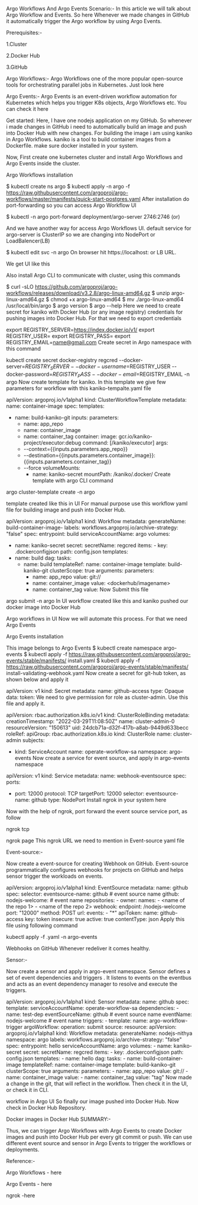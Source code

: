 Argo Workflows And Argo Events
Scenario:-
In this article we will talk about Argo Workflow and Events. So here Whenever we made changes in GitHub it automatically trigger the Argo workflow by using Argo Events.

Prerequisites:-

1.Cluster

2.Docker Hub

3.GitHub

Argo Workflows:- Argo Workflows one of the more popular open-source tools for orchestrating parallel jobs in Kubernetes. Just look here

Argo Events:- Argo Events is an event-driven workflow automation for Kubernetes which helps you trigger K8s objects, Argo Workflows etc. You can check it here


Get started:
Here, I have one nodejs application on my GitHub. So whenever i made changes in GitHub i need to automatically build an image and push into Docker Hub with new changes. For building the image i am using kaniko in Argo Workflows. kaniko is a tool to build container images from a Dockerfile. make sure docker installed in your system.

Now, First create one kubernetes cluster and install Argo Workflows and Argo Events inside the cluster.

Argo Workflows installation

$ kubectl create ns argo
$ kubectl apply -n argo -f  https://raw.githubusercontent.com/argoproj/argo-workflows/master/manifests/quick-start-postgres.yaml
After installation do port-forwarding so you can access Argo Workflow UI

$ kubectl -n argo port-forward deployment/argo-server 2746:2746
(or)

And we have another way for access Argo Workflows UI. default service for argo-server is ClusterIP so we are changing into NodePort or LoadBalencer(LB)

$ kubectl edit svc <service name> -n argo
On browser hit https://localhost:<NodePort> or LB URL.

We get UI like this


Also install Argo CLI to communicate with cluster, using this commands

$ curl -sLO https://github.com/argoproj/argo-workflows/releases/download/v3.2.8/argo-linux-amd64.gz
$ unzip argo-linux-amd64.gz
$ chmod +x argo-linux-amd64
$ mv ./argo-linux-amd64 /usr/local/bin/argo
$ argo version
$ argo --help
Here we need to create secret for kaniko with Docker Hub (or any image registry) credentials for pushing images into Docker Hub. For that we need to export credentials

export REGISTRY_SERVER=https://index.docker.io/v1/
export REGISTRY_USER=<dockerhub username>
export REGISTRY_PASS=<password>
export REGISTRY_EMAIL=<name@gmail.com>
Create secret in Argo namespace with this command

kubectl create secret docker-registry regcred --docker-server=$REGISTRY_SERVER --docker-username=$REGISTRY_USER --docker-password=$REGISTRY_PASS --docker-email=$REGISTRY_EMAIL -n argo
Now create template for kaniko. In this template we give few parameters for workflow with this kaniko-tempalte.yaml file

apiVersion: argoproj.io/v1alpha1
kind: ClusterWorkflowTemplate
metadata:
  name: container-image
spec:
  templates:
  - name: build-kaniko-git
    inputs:
      parameters:
      - name: app_repo
      - name: container_image
      - name: container_tag
    container:
      image: gcr.io/kaniko-project/executor:debug
      command: [/kaniko/executor]
      args:
      - --context={{inputs.parameters.app_repo}}
      - --destination={{inputs.parameters.container_image}}:{{inputs.parameters.container_tag}}
      - --force
      volumeMounts:
        - name: kaniko-secret
          mountPath: /kaniko/.docker/
Create template with argo CLI command

argo cluster-template create <file name> -n argo

template created like this in UI
For manual purpose use this workflow yaml file for building image and push into Docker Hub.

apiVersion: argoproj.io/v1alpha1
kind: Workflow
metadata:
  generateName: build-container-image-
  labels:
    workflows.argoproj.io/archive-strategy: "false"
spec:
  entrypoint: build
  serviceAccountName: argo
  volumes:
  - name: kaniko-secret
    secret:
      secretName: regcred
      items:
        - key: .dockerconfigjson
          path: config.json
  templates:
  - name: build
    dag:
      tasks:
      - name: build
        templateRef:
          name: container-image
          template: build-kaniko-git
          clusterScope: true
        arguments:
          parameters:
          - name: app_repo
            value: git://<git repo url>
          - name: container_image
            value: <dockerhub/imagename>
          - name: container_tag
            value: <tag>
Now Submit this file

argo submit <file name> -n argo
In UI workflow created like this and kaniko pushed our docker image into Docker Hub



Argo workflows in UI
Now we will automate this process. For that we need Argo Events

Argo Events installation


This image belongs to Argo Events
$ kubectl create namespace argo-events
$ kubectl apply -f 
https://raw.githubusercontent.com/argoproj/argo-events/stable/manifests/
install.yaml
$ kubectl apply -f 
https://raw.githubusercontent.com/argoproj/argo-events/stable/manifests/
install-validating-webhook.yaml
Now create a secret for git-hub token, as shown below and apply it

apiVersion: v1
kind: Secret
metadata:
 name: github-access
type: Opaque
data:
token: <git token that is encoded with base64>
We need to give permission for role as cluster-admin. Use this file and apply it.

apiVersion: rbac.authorization.k8s.io/v1
kind: ClusterRoleBinding
metadata:
  creationTimestamp: "2022-03-29T11:08:50Z"
  name: cluster-admin-0
  resourceVersion: "150613"
  uid: 24dcb71a-d32f-417b-a8ab-9449d633becc
roleRef:
  apiGroup: rbac.authorization.k8s.io
  kind: ClusterRole
  name: cluster-admin
subjects:
  - kind: ServiceAccount
  name: operate-workflow-sa
  namespace: argo-events
Now create a service for event source, and apply in argo-events namespace

apiVersion: v1
kind: Service
metadata:
  name: webhook-eventsource
spec:
  ports:
   - port: 12000
     protocol: TCP
     targetPort: 12000
  selector:
    eventsource-name: github
  type: NodePort
Install ngrok in your system here

Now with the help of ngrok, port forward the event source service port, as follow

ngrok tcp <port number>

ngrok page
This ngrok URL we need to mention in Event-source yaml file

Event-source:-

Now create a event-source for creating Webhook on GitHub. Event-source programmatically configures webhooks for projects on GitHub and helps sensor trigger the workloads on events.

apiVersion: argoproj.io/v1alpha1
kind: EventSource
metadata:
  name: github
spec:
  selector:
    eventsource-name: github          # event source name
  github:
    nodejs-welcome:                   # event name
      repositories:
        - owner: <git hub user name>
          names:
            - <name of the repo 1>
            - <name of the repo 2>
      webhook:
        endpoint: /nodejs-welcome
        port: "12000"
        method: POST
        url: <url that is generated by ngrok>
      events:
        - "*"
      apiToken:
        name: github-access
        key: token
      insecure: true
      active: true
      contentType: json
Apply this file using following command

kubectl apply -f  <file>.yaml  -n argo-events


Webhooks on GitHub
Whenever redeliver it comes healthy.

Sensor:-

Now create a sensor and apply in argo-event namespace. Sensor defines a set of event dependencies and triggers . It listens to events on the eventbus and acts as an event dependency manager to resolve and execute the triggers.

apiVersion: argoproj.io/v1alpha1
kind: Sensor
metadata:
  name: github
spec:
  template:
    serviceAccountName: operate-workflow-sa
  dependencies:
    - name: test-dep
      eventSourceName: github       # event source name 
      eventName: nodejs-welcome     # event name 
  triggers:
    - template:
        name: argo-workflow-trigger
        argoWorkflow:
          operation: submit
          source:
            resource:
              apiVersion: argoproj.io/v1alpha1
              kind: Workflow
		  metadata:
		    generateName: nodejs-nithya
		    namespace: argo
  		    labels:
			workflows.argoproj.io/archive-strategy: "false"
  		  spec:
                entrypoint: hello
		    serviceAccountName: argo
		    volumes:
			- name: kaniko-secret
			  secret:
			    secretName: regcred
			    items:
				- key: .dockerconfigjson
				  path: config.json
  		    templates:
		      - name: hello
			  dag:
			    tasks:
				- name: build-container-image
				  templateRef:
				    name: container-image
				    template: build-kaniko-git
				    clusterScope: true
				  arguments:
				    parameters:
					- name: app_repo
					  value: git://<git repo url>
					- name: container_image
					  value: <name of the doker image>
					- name: container_tag
	       			  value: "tag"
Now made a change in the git, that will reflect in the workflow. Then check it in the UI, or check it in CLI.


workflow in Argo UI
So finally our image pushed into Docker Hub. Now check in Docker Hub Repository.


Docker images in Docker Hub
SUMMARY:-

Thus, we can trigger Argo Workflows with Argo Events to create Docker images and push into Docker Hub per every git commit or push. We can use different event source and sensor in Argo Events to trigger the workflows or deployments.

Reference:-

Argo Workflows - here

Argo Events - here

ngrok -here
